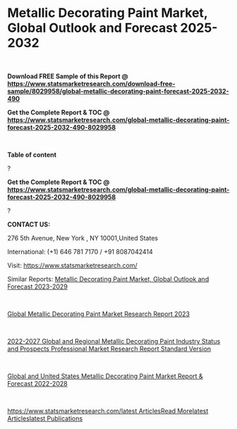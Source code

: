 <h1>Metallic Decorating Paint Market, Global Outlook and Forecast 2025-2032</h1><br/><p><strong>Download FREE Sample of this Report @ <a href="https://www.statsmarketresearch.com/download-free-sample/8029958/global-metallic-decorating-paint-forecast-2025-2032-490">https://www.statsmarketresearch.com/download-free-sample/8029958/global-metallic-decorating-paint-forecast-2025-2032-490</a></strong></p>
 
 
 
 <div><b>Get the Complete Report & TOC @ <a href="https://www.statsmarketresearch.com/global-metallic-decorating-paint-forecast-2025-2032-490-8029958">https://www.statsmarketresearch.com/global-metallic-decorating-paint-forecast-2025-2032-490-8029958</a></b></div>
 
 
 
 <p><br />
 
 <b>Table of content</b></p>
 
 
 
 <p>? </p>
 
 
 
 <div><b>Get the Complete Report & TOC @ <a href="https://www.statsmarketresearch.com/global-metallic-decorating-paint-forecast-2025-2032-490-8029958">https://www.statsmarketresearch.com/global-metallic-decorating-paint-forecast-2025-2032-490-8029958</a></b></div>
 
 
 
 <p>? </p>
 
 
 
 <p><b>CONTACT US:</b><br />
 
 276 5th Avenue, New York , NY 10001,United States<br />
 
 International: (+1) 646 781 7170 / +91 8087042414<br />
 
 Visit: <a href="https://www.statsmarketresearch.com/">https://www.statsmarketresearch.com/</a><br />
 
 Similar Reports: <a href="https://www.statsmarketresearch.com/global-metallic-decorating-paint-forecast-2025-2032-490-8029958">Metallic Decorating Paint Market, Global Outlook and Forecast 2023-2029</a><br />
 
 <br />
 
 <a href="https://www.statsmarketresearch.com/global-metallic-decorating-paint-forecast-2025-2032-490-8029958">Global Metallic Decorating Paint Market Research Report 2023</a><br />
 
 <br />
 
 <a href="https://www.statsmarketresearch.com/global-metallic-decorating-paint-forecast-2025-2032-490-8029958">2022-2027 Global and Regional Metallic Decorating Paint Industry Status and Prospects Professional Market Research Report Standard Version</a><br />
 
 <br />
 
 <a href="https://www.statsmarketresearch.com/global-metallic-decorating-paint-forecast-2025-2032-490-8029958">Global and United States Metallic Decorating Paint Market Report & Forecast 2022-2028</a><br />
 
 <br />
 
 <a href="https://gyeongbokgung.com">https://www.statsmarketresearch.com/</a><a href="https://hallyeomaritime.com">latest Articles</a><a href="https://jingwansa.com">Read More</a><a href="https://nguoiviet.jp/">latest Articles</a><a href="https://www.intelmarketresearch.com/">latest Publications</a></p>
